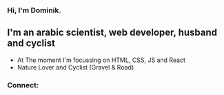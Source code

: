 ### Hi, I'm Dominik.

## I'm an arabic scientist, web developer, husband and cyclist
- At The moment I'm focussing on HTML, CSS, JS and React
- Nature Lover and Cyclist (Gravel & Road)

### Connect:
<a href="https://www.linkedin.com/in/dominikoesterle/" target="_blank" alt="linkedin-account" sytle="background-color: #fff; border-radius: 10px;"> <svg align="left" alt="linkedin-account" width="25px" style="filter: invert(55%) sepia(56%) saturate(327%) hue-rotate(144deg) brightness(88%) contrast(91%);" src="https://cdn.jsdelivr.net/npm/simple-icons@3.13.0/icons/linkedin.svg"><svg/> </a>

<a href="https://www.codewars.com/users/Dmnk28" target="_blank"><svg align="left" alt="codewars-account" width="25px" src="https://cdn.jsdelivr.net/npm/simple-icons@3.13.0/icons/codewars.svg"><svg/></a>

<a href="https://uni-jena.academia.edu/DominikOesterle" target="_blank"><svg align="left" alt="academia-account" width="25px" src="https://cdn.jsdelivr.net/npm/simple-icons@3.13.0/icons/academia.svg"><svg/></a>

<a href="https://www.strava.com/athletes/31359572" target="_blank"><svg align="left" alt="strava-account" width="25px" src="https://cdn.jsdelivr.net/npm/simple-icons@3.13.0/icons/strava.svg"><svg/></a>
